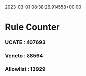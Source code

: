 2023-03-03 08:38:26.914558+00:00
# Rule Counter 
 ### UCATE : 407693

 ### Veneto : 88564

 ### Allowlist : 13929
